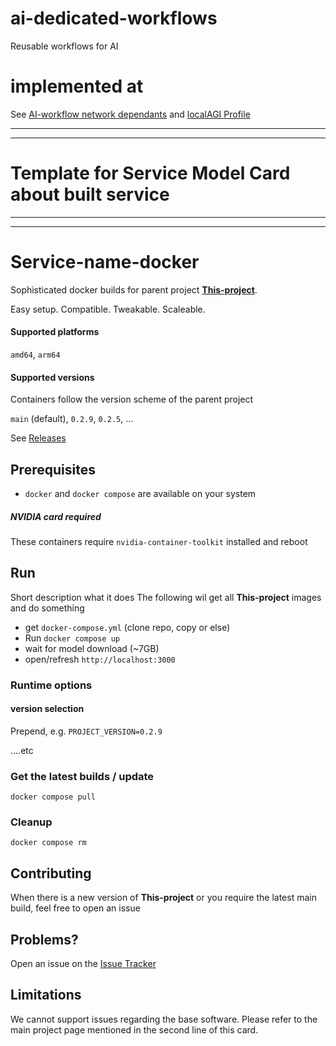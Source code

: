 # ai-dedicated-workflows
Reusable workflows for AI

# implemented at
See [AI-workflow network dependants](../../network/dependents)
and [localAGI Profile](https://github.com/localagi)

------------------------------
------------------------------
# Template for Service Model Card about built service
------------------------------
------------------------------

# Service-name-docker
Sophisticated docker builds for parent project [**This-project**](https://github.com/**This-project**). 

Easy setup. Compatible. Tweakable. Scaleable.

#### Supported platforms
`amd64`, `arm64`

#### Supported versions
Containers follow the version scheme of the parent project

`main` (default), `0.2.9`, `0.2.5`, ...

See [Releases](../../releases)

## Prerequisites

* `docker` and `docker compose` are available on your system

##### NVIDIA card required
These containers require `nvidia-container-toolkit` installed and reboot

## Run

Short description what it does
The following wil get all **This-project** images and do something

* get `docker-compose.yml` (clone repo, copy or else) 
* Run `docker compose up`
* wait for model download (~7GB)
* open/refresh `http://localhost:3000` 

### Runtime options

#### version selection
Prepend, e.g. `PROJECT_VERSION=0.2.9`

....etc

### Get the latest builds / update
`docker compose pull`

### Cleanup
`docker compose rm`

## Contributing

When there is a new version of **This-project** or you require the latest main build, feel free to open an issue

## Problems?

Open an issue on the [Issue Tracker](../../issues)

## Limitations
We cannot support issues regarding the base software. Please refer to the main project page mentioned in the second line of this card.
